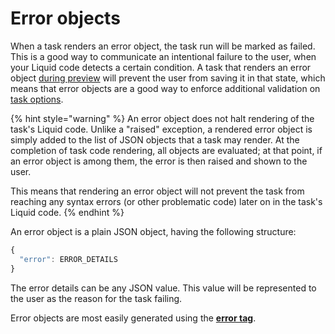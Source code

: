 # Error objects

When a task renders an error object, the task run will be marked as failed. This is a good way to communicate an intentional failure to the user, when your Liquid code detects a certain condition. A task that renders an error object [during preview](../previews/) will prevent the user from saving it in that state, which means that error objects are a good way to enforce additional validation on [task options](../options/).

{% hint style="warning" %}
An error object does not halt rendering of the task's Liquid code. Unlike a "raised" exception, a rendered error object is simply added to the list of JSON objects that a task may render. At the completion of task code rendering, all objects are evaluated; at that point, if an error object is among them, the error is then raised and shown to the user.

This means that rendering an error object will not prevent the task from reaching any syntax errors \(or other problematic code\) later on in the task's Liquid code.
{% endhint %}

An error object is a plain JSON object, having the following structure:

```javascript
{
  "error": ERROR_DETAILS
}
```

The error details can be any JSON value. This value will be represented to the user as the reason for the task failing.

Error objects are most easily generated using the [**error tag**](../../../platform/liquid/tags/error.md).

